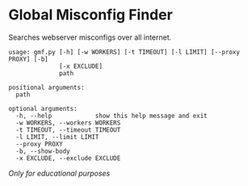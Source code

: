 # Global Misconfig Finder

Searches webserver misconfigs over all internet.

```
usage: gmf.py [-h] [-w WORKERS] [-t TIMEOUT] [-l LIMIT] [--proxy PROXY] [-b]
              [-x EXCLUDE]
              path

positional arguments:
  path

optional arguments:
  -h, --help            show this help message and exit
  -w WORKERS, --workers WORKERS
  -t TIMEOUT, --timeout TIMEOUT
  -l LIMIT, --limit LIMIT
  --proxy PROXY
  -b, --show-body
  -x EXCLUDE, --exclude EXCLUDE
```

_Only for educational purposes_
